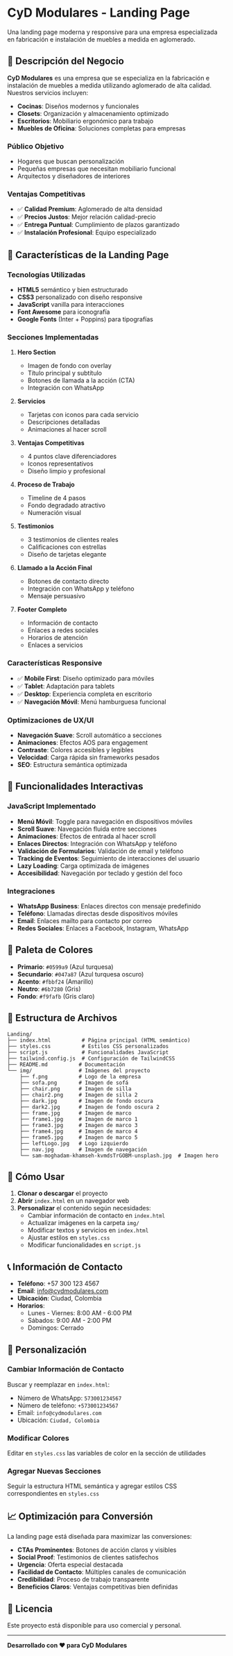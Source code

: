 # CyD Modulares - Landing Page

Una landing page moderna y responsive para una empresa especializada en fabricación e instalación de muebles a medida en aglomerado.

## 🎯 Descripción del Negocio

**CyD Modulares** es una empresa que se especializa en la fabricación e instalación de muebles a medida utilizando aglomerado de alta calidad. Nuestros servicios incluyen:

- **Cocinas**: Diseños modernos y funcionales
- **Closets**: Organización y almacenamiento optimizado
- **Escritorios**: Mobiliario ergonómico para trabajo
- **Muebles de Oficina**: Soluciones completas para empresas

### Público Objetivo
- Hogares que buscan personalización
- Pequeñas empresas que necesitan mobiliario funcional
- Arquitectos y diseñadores de interiores

### Ventajas Competitivas
- ✅ **Calidad Premium**: Aglomerado de alta densidad
- ✅ **Precios Justos**: Mejor relación calidad-precio
- ✅ **Entrega Puntual**: Cumplimiento de plazos garantizado
- ✅ **Instalación Profesional**: Equipo especializado

## 🚀 Características de la Landing Page

### Tecnologías Utilizadas
- **HTML5** semántico y bien estructurado
- **CSS3** personalizado con diseño responsive
- **JavaScript** vanilla para interacciones
- **Font Awesome** para iconografía
- **Google Fonts** (Inter + Poppins) para tipografías

### Secciones Implementadas

1. **Hero Section**
   - Imagen de fondo con overlay
   - Título principal y subtítulo
   - Botones de llamada a la acción (CTA)
   - Integración con WhatsApp

2. **Servicios**
   - Tarjetas con iconos para cada servicio
   - Descripciones detalladas
   - Animaciones al hacer scroll

3. **Ventajas Competitivas**
   - 4 puntos clave diferenciadores
   - Iconos representativos
   - Diseño limpio y profesional

4. **Proceso de Trabajo**
   - Timeline de 4 pasos
   - Fondo degradado atractivo
   - Numeración visual

5. **Testimonios**
   - 3 testimonios de clientes reales
   - Calificaciones con estrellas
   - Diseño de tarjetas elegante

6. **Llamado a la Acción Final**
   - Botones de contacto directo
   - Integración con WhatsApp y teléfono
   - Mensaje persuasivo

7. **Footer Completo**
   - Información de contacto
   - Enlaces a redes sociales
   - Horarios de atención
   - Enlaces a servicios

### Características Responsive
- ✅ **Mobile First**: Diseño optimizado para móviles
- ✅ **Tablet**: Adaptación para tablets
- ✅ **Desktop**: Experiencia completa en escritorio
- ✅ **Navegación Móvil**: Menú hamburguesa funcional

### Optimizaciones de UX/UI
- **Navegación Suave**: Scroll automático a secciones
- **Animaciones**: Efectos AOS para engagement
- **Contraste**: Colores accesibles y legibles
- **Velocidad**: Carga rápida sin frameworks pesados
- **SEO**: Estructura semántica optimizada

## 📱 Funcionalidades Interactivas

### JavaScript Implementado
- **Menú Móvil**: Toggle para navegación en dispositivos móviles
- **Scroll Suave**: Navegación fluida entre secciones
- **Animaciones**: Efectos de entrada al hacer scroll
- **Enlaces Directos**: Integración con WhatsApp y teléfono
- **Validación de Formularios**: Validación de email y teléfono
- **Tracking de Eventos**: Seguimiento de interacciones del usuario
- **Lazy Loading**: Carga optimizada de imágenes
- **Accesibilidad**: Navegación por teclado y gestión del foco

### Integraciones
- **WhatsApp Business**: Enlaces directos con mensaje predefinido
- **Teléfono**: Llamadas directas desde dispositivos móviles
- **Email**: Enlaces mailto para contacto por correo
- **Redes Sociales**: Enlaces a Facebook, Instagram, WhatsApp

## 🎨 Paleta de Colores

- **Primario**: `#0599a9` (Azul turquesa)
- **Secundario**: `#047a87` (Azul turquesa oscuro)
- **Acento**: `#fbbf24` (Amarillo)
- **Neutro**: `#6b7280` (Gris)
- **Fondo**: `#f9fafb` (Gris claro)

## 📁 Estructura de Archivos

```
Landing/
├── index.html          # Página principal (HTML semántico)
├── styles.css          # Estilos CSS personalizados
├── script.js           # Funcionalidades JavaScript
├── tailwind.config.js  # Configuración de TailwindCSS
├── README.md          # Documentación
└── img/               # Imágenes del proyecto
    ├── f.png          # Logo de la empresa
    ├── sofa.png       # Imagen de sofá
    ├── chair.png      # Imagen de silla
    ├── chair2.png     # Imagen de silla 2
    ├── dark.jpg       # Imagen de fondo oscura
    ├── dark2.jpg      # Imagen de fondo oscura 2
    ├── frame.jpg      # Imagen de marco
    ├── frame1.jpg     # Imagen de marco 1
    ├── frame3.jpg     # Imagen de marco 3
    ├── frame4.jpg     # Imagen de marco 4
    ├── frame5.jpg     # Imagen de marco 5
    ├── leftLogo.jpg   # Logo izquierdo
    ├── nav.jpg        # Imagen de navegación
    └── sam-moghadam-khamseh-kvmdsTrGOBM-unsplash.jpg  # Imagen hero
```

## 🚀 Cómo Usar

1. **Clonar o descargar** el proyecto
2. **Abrir** `index.html` en un navegador web
3. **Personalizar** el contenido según necesidades:
   - Cambiar información de contacto en `index.html`
   - Actualizar imágenes en la carpeta `img/`
   - Modificar textos y servicios en `index.html`
   - Ajustar estilos en `styles.css`
   - Modificar funcionalidades en `script.js`

## 📞 Información de Contacto

- **Teléfono**: +57 300 123 4567
- **Email**: info@cydmodulares.com
- **Ubicación**: Ciudad, Colombia
- **Horarios**: 
  - Lunes - Viernes: 8:00 AM - 6:00 PM
  - Sábados: 9:00 AM - 2:00 PM
  - Domingos: Cerrado

## 🔧 Personalización

### Cambiar Información de Contacto
Buscar y reemplazar en `index.html`:
- Número de WhatsApp: `573001234567`
- Número de teléfono: `+573001234567`
- Email: `info@cydmodulares.com`
- Ubicación: `Ciudad, Colombia`

### Modificar Colores
Editar en `styles.css` las variables de color en la sección de utilidades

### Agregar Nuevas Secciones
Seguir la estructura HTML semántica y agregar estilos CSS correspondientes en `styles.css`

## 📈 Optimización para Conversión

La landing page está diseñada para maximizar las conversiones:

- **CTAs Prominentes**: Botones de acción claros y visibles
- **Social Proof**: Testimonios de clientes satisfechos
- **Urgencia**: Oferta especial destacada
- **Facilidad de Contacto**: Múltiples canales de comunicación
- **Credibilidad**: Proceso de trabajo transparente
- **Beneficios Claros**: Ventajas competitivas bien definidas

## 📄 Licencia

Este proyecto está disponible para uso comercial y personal.

---

**Desarrollado con ❤️ para CyD Modulares** 
